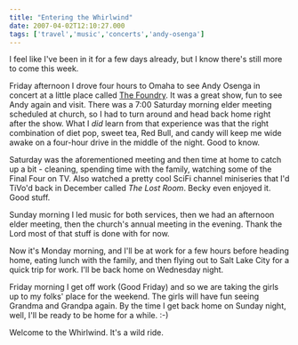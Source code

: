 ```yaml
---
title: "Entering the Whirlwind"
date: 2007-04-02T12:10:27.000
tags: ['travel','music','concerts','andy-osenga']
---
```


I feel like I've been in it for a few days already, but I know there's still more to come this week.

Friday afternoon I drove four hours to Omaha to see Andy Osenga in concert at a little place called [The Foundry](http://www.omahafoundry.com). It was a great show, fun to see Andy again and visit. There was a 7:00 Saturday morning elder meeting scheduled at church, so I had to turn around and head back home right after the show. What I _did_ learn from that experience was that the right combination of diet pop, sweet tea, Red Bull, and candy will keep me wide awake on a four-hour drive in the middle of the night. Good to know.

Saturday was the aforementioned meeting and then time at home to catch up a bit - cleaning, spending time with the family, watching some of the Final Four on TV. Also watched a pretty cool SciFi channel miniseries that I'd TiVo'd back in December called _The Lost Room_. Becky even enjoyed it. Good stuff.

Sunday morning I led music for both services, then we had an afternoon elder meeting, then the church's annual meeting in the evening. Thank the Lord most of that stuff is done with for now.

Now it's Monday morning, and I'll be at work for a few hours before heading home, eating lunch with the family, and then flying out to Salt Lake City for a quick trip for work. I'll be back home on Wednesday night.

Friday morning I get off work (Good Friday) and so we are taking the girls up to my folks' place for the weekend. The girls will have fun seeing Grandma and Grandpa again. By the time I get back home on Sunday night, well, I'll be ready to be home for a while. :-)

Welcome to the Whirlwind. It's a wild ride.
